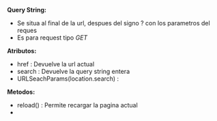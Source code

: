 
**Query String:**
- Se situa al final de la url, despues del signo ? con los parametros del reques
- Es para request tipo *GET* 


**Atributos:**
- href : Devuelve la url actual
- search : Devuelve la query string entera
- URLSeachParams(location.search) : 


**Metodos:**
- reload() : Permite recargar la pagina actual
- 